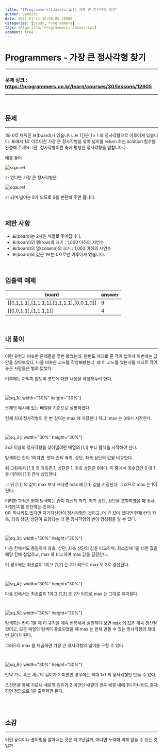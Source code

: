 ```yaml
---
title: "[Programmers][Javascript] 가장 큰 정사각형 찾기"
author: Bandito
date: 2021-01-24 16:00:00 +0900
categories: [Study, Programmers]
tags: [Algorithm, Programmers, Javascript]
comment: true
---
```

 
# Programmers - 가장 큰 정사각형 찾기

***
### 문제 링크 : <https://programmers.co.kr/learn/courses/30/lessons/12905>

***

<br/>

## 문제
***

1와 0로 채워진 표(board)가 있습니다. 표 1칸은 1 x 1 의 정사각형으로 이루어져 있습니다. 표에서 1로 이루어진 가장 큰 정사각형을 찾아 넓이를 return 하는 solution 함수를 완성해 주세요. (단, 정사각형이란 축에 평행한 정사각형을 말합니다.)

예를 들어

![sqaure1](https://drive.google.com/uc?export=view&id=1tt_SWgHIzvW6T_LoOIBXgcRNshS3jrS6)

가 있다면 가장 큰 정사각형은

![sqaure1](https://drive.google.com/uc?export=view&id=1uDJvn3FmsxuS9HBGfIkHbuSq2wJ563dN)

가 되며 넓이는 9가 되므로 9를 반환해 주면 됩니다.




<br/>

## 제한 사항

+ 표(board)는 2차원 배열로 주어집니다.
+ 표(board)의 행(row)의 크기 : 1,000 이하의 자연수
+ 표(board)의 열(column)의 크기 : 1,000 이하의 자연수
+ 표(board)의 값은 1또는 0으로만 이루어져 있습니다.


<br/>

## 입출력 예제

|board|answer|
|----|----|
|[[0,1,1,1],[1,1,1,1],[1,1,1,1],[0,0,1,0]]|9|
|[[0,0,1,1],[1,1,1,1]]|4|



<br/>

## 내 풀이
***

이런 유형과 비슷한 문제들을 몇번 봤었는데, 한번도 제대로 푼 적이 없어서 이번에는 답안을 찾아보았다. 다들 비슷한 코드를 작성해놨는데, 왜 이 코드를 썼는지를 제대로 적어놓은 사람들은 별로 없었다.     

이후에도 까먹지 않도록 코드에 대한 내용을 작성해두려 한다.

<br/>

![sq_1](https://drive.google.com/uc?export=view&id=1avvs9Cg9M_4orUngVepEFC89kNnL4kj5){: width="30%" height="30%"}

문제의 예시에 있는 배열을 기준으로 설명하겠다. 

현재 최대 정사각형의 한 변 길이는 max 에 저장한다 하고, max 는 0에서 시작한다.

<br/>

![sq_2](https://drive.google.com/uc?export=view&id=1hDRLGUxSy45aKjD0eZIEDH1uZDqs8XYS){: width="30%" height="30%"}

2x2 이상의 정사각형을 찾아낼려면 배열의 [1,1] 부터 탐색을 시작해야 한다.     

탐색하는 칸이 1이라면, 현재 칸의 좌측, 상단, 좌측 상단의 값을 비교한다.    

위 그림에서 [1,1] 의 좌측은 1, 상단은 1, 좌측 상단은 0이다. 이 중에서 최솟값인 0 에 1을 더하여 [1,1] 칸에 삽입한다.     

그 뒤 [1,1] 의 값이 max 보다 크다면 max 에 [1,1] 값을 저장한다. 그러므로 max 는 1이 된다.    

이러한 과정은 현재 탐색하는 칸이 자신의 좌측, 좌측 상단, 상단을 포함하였을 때 정사각형인지를 판단하는 것이다.     
0이 하나라도 있다면 자기자신만이 정사각형인 것이고, 더 큰 값이 있다면 현재 칸의 좌측, 좌측 상단, 상단이 포함되는 더 큰 정사각형의 변이 형성됨을 알 수 있다.

<br/>

![sq_3](https://drive.google.com/uc?export=view&id=1mJOhp36z4ydEElm9WAVynz_OHgX_rf_X){: width="30%" height="30%"}

다음 칸에서도 동일하게 좌측, 상단, 좌측 상단의 값을 비교하여, 최소값에 1을 더한 값을 해당 칸에 삽입하고, max 와 비교하여 max 값을 결정한다.     

이 경우에는 최솟값이 1이고 [1,2] 는 2가 되므로 max 도 2로 갱신된다.

<br/>

![sq_4](https://drive.google.com/uc?export=view&id=1xhN-wtcJoi_fSN0c6fE5hz63r8IbHcgv){: width="30%" height="30%"}

다음 칸에서는 최솟값이 1이고 [1,3] 은 2가 되므로 max 는 그대로 유지된다.

<br/>

![sq_5](https://drive.google.com/uc?export=view&id=1wyrxLZN5mhtGOTf7o8zLSWK0yS6gfHVT){: width="30%" height="30%"}

탐색하는 칸이 1일 때 이 규칙을 계속 반복해서 실행하다 보면 max 의 값은 계속 갱신될 것이고, 모든 배열의 탐색이 종료되었을 때 max 는 현재 만들 수 있는 정사각형의 최대 변 길이가 된다.    

그러므로 max 를 제곱하면 가장 큰 정사각형의 넓이를 구할 수 있다.

<br/>

![sq_6](https://drive.google.com/uc?export=view&id=1FBHp-8jVAtvGSYy16HhTuToCgQ-k0o3p){: width="30%" height="30%"}

만약 가로 혹은 세로의 길이가 2 미만인 경우에는 최대 1x1 의 정사각형만 만들 수 있다.   

조건문을 통해 가로나 세로의 길이가 2 미만인 배열의 경우 배열 내에 1이 하나라도 존재하면 정답으로 1을 출력하면 된다. 

<br/>

<script src="https://gist.github.com/Suppplier/588a47fd816fee38148b45406dc999f8.js"></script>



<br/>

## 소감
***

이런 공식이나 풀이법을 알아내는 것은 타고난걸까, 아니면 노력에 의해 얻을 수 있는 것일까     

